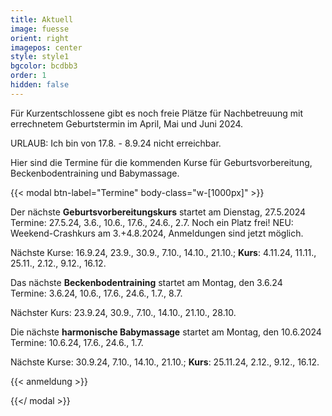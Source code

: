 ```yaml
---
title: Aktuell
image: fuesse
orient: right
imagepos: center
style: style1
bgcolor: bcdbb3
order: 1
hidden: false
---
```

Für Kurzentschlossene gibt es noch freie Plätze für Nachbetreuung mit errechnetem Geburtstermin im April, Mai und Juni 2024.

URLAUB: Ich bin von 17.8. - 8.9.24 nicht erreichbar.

Hier sind die Termine für die kommenden Kurse für Geburtsvorbereitung, Beckenbodentraining und Babymassage.

{{< modal btn-label="Termine" body-class="w-\[1000px]" >}}

Der nächste **Geburtsvorbereitungskurs** startet am Dienstag, 27.5.2024\
Termine: 27.5.24, 3.6., 10.6., 17.6., 24.6., 2.7. Noch ein Platz frei! NEU: Weekend-Crashkurs am 3.+4.8.2024, Anmeldungen sind jetzt möglich.

Nächste Kurse: 16.9.24, 23.9., 30.9., 7.10., 14.10., 21.10.; **Kurs**: 4.11.24, 11.11., 25.11., 2.12., 9.12., 16.12.

Das nächste **Beckenbodentraining** startet am Montag, den 3.6.24\
Termine: 3.6.24, 10.6., 17.6., 24.6., 1.7., 8.7.

Nächster Kurs: 23.9.24, 30.9., 7.10., 14.10., 21.10., 28.10.

Die nächste **harmonische Babymassage** startet am Montag, den 10.6.2024\
Termine: 10.6.24, 17.6., 24.6., 1.7. 

Nächste Kurse: 30.9.24, 7.10., 14.10., 21.10.; **Kurs**: 25.11.24, 2.12., 9.12., 16.12.

{{< anmeldung >}}

{{</ modal >}}
